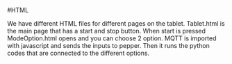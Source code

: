 #HTML

We have different HTML files for different pages on the tablet. 
Tablet.html is the main page that has a start and stop button. 
When start is pressed ModeOption.html opens and you can choose 2 option.
MQTT is imported with javascript and sends the inputs to pepper. Then it runs the python codes that are connected to the different options.